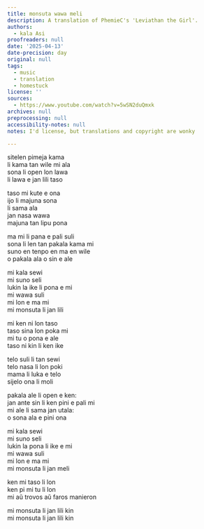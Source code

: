 ```yaml
---
title: monsuta wawa meli
description: A translation of PhemieC's 'Leviathan the Girl'.
authors:
  - kala Asi
proofreaders: null
date: '2025-04-13'
date-precision: day
original: null
tags:
  - music
  - translation
  - homestuck
license: ''
sources:
  - https://www.youtube.com/watch?v=5wSN2duQmxk
archives: null
preprocessing: null
accessibility-notes: null
notes: I'd license, but translations and copyright are wonky

---
```

sitelen pimeja kama  
li kama tan wile mi ala  
sona li open lon lawa  
li lawa e jan lili taso  

taso mi kute e ona  
ijo li majuna sona  
li sama ala  
jan nasa wawa  
majuna tan lipu pona  

ma mi li pana e pali suli  
sona li len tan pakala kama mi  
suno en tenpo en ma en wile  
o pakala ala o sin e ale  

mi kala sewi  
mi suno seli  
lukin la ike li pona e mi  
mi wawa suli  
mi lon e ma mi  
mi monsuta li jan lili  

mi ken ni lon taso  
taso sina lon poka mi  
mi tu o pona e ale  
taso ni kin li ken ike  

telo suli li tan sewi  
telo nasa li lon poki  
mama li luka e telo  
sijelo ona li moli  

pakala ale li open e ken:  
jan ante sin li ken pini e pali mi  
mi ale li sama jan utala:  
o sona ala e pini ona  

mi kala sewi  
mi suno seli  
lukin la pona li ike e mi  
mi wawa suli  
mi lon e ma mi  
mi monsuta li jan meli  

ken mi taso li lon  
ken pi mi tu li lon  
mi aŭ trovos aŭ faros manieron  

mi monsuta li jan lili kin  
mi monsuta li jan lili kin
